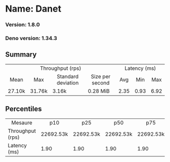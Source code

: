 # Name: Danet 
  
  ### Version: 1.8.0
  ### Deno version: 1.34.3

## Summary
<table>
<tr>
    <td align="center" colspan="4">Throughput (rps)</td>
    <td align="center" colspan="3">Latency (ms)</td>
</tr>
<tr>
    <td align="center">Mean</td>
    <td align="center">Max</td>
    <td align="center">Standard deviation</td>
    <td align="center">Size per second</td>
    <td align="center">Avg</td>
    <td align="center">Min</td>
    <td align="center">Max</td>
</tr>
<tr>
    <td>27.10k</td>
    <td>31.76k</td>
    <td>3.16k</td>
    <td>0.28 MiB</td>
    <td>2.35</td>
    <td>0.93</td>
    <td>6.92</td>
</tr>
</table>

## Percentiles

<table>
<tr>
  <td align="center">Mesaure</td>
  <td align="center">p10</td>
  <td align="center">p25</td>
  <td align="center">p50</td>
  <td align="center">p75</td>
  <td align="center">p90</td>
  <td align="center">p95</td>
  <td align="center">p99</td>
</tr>
<tr>
  <td>Throughput (rps)</td>
  <td>22692.53k</td>
  <td>22692.53k</td>
  <td>22692.53k</td>
  <td>22692.53k</td>
  <td>30472.91k</td>
  <td>31417.37k</td>
  <td>31764.91k</td>
</tr>
<tr>
  <td>Latency (ms)</td>
  <td>1.90</td>
  <td>1.90</td>
  <td>1.90</td>
  <td>1.90</td>
  <td>3.00</td>
  <td>3.30</td>
  <td>4.13</td>
</tr>
</table>

